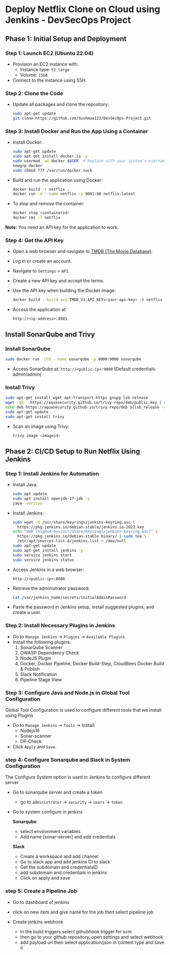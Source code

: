 # Deploy Netflix Clone on Cloud using Jenkins - DevSecOps Project

## Phase 1: Initial Setup and Deployment

### Step 1: Launch EC2 (Ubuntu 22.04)
- Provision an EC2 instance with:
  - Instance type: `t2.large`
  - Volume: `15GB`
- Connect to the instance using SSH.

### Step 2: Clone the Code
- Update all packages and clone the repository:
  ```bash
  sudo apt-get update
  git clone https://github.com/Sushmaa123/DevSecOps-Project.git
  ```

### Step 3: Install Docker and Run the App Using a Container
- Install Docker:
  ```bash
  sudo apt-get update
  sudo apt-get install docker.io -y
  sudo usermod -aG docker $USER  # Replace with your system's username, e.g., 'ubuntu'
  newgrp docker
  sudo chmod 777 /var/run/docker.sock
  ```

- Build and run the application using Docker:
  ```bash
  docker build -t netflix .
  docker run -d --name netflix -p 8081:80 netflix:latest
  ```

- To stop and remove the container:
  ```bash
  docker stop <containerid>
  docker rmi -f netflix
  ```

**Note:** You need an API key for the application to work.

### Step 4: Get the API Key
- Open a web browser and navigate to [TMDB (The Movie Database)](https://www.themoviedb.org/).
- Log in or create an account.
- Navigate to `Settings` > `API`.
- Create a new API key and accept the terms.
- Use the API key when building the Docker image:
  ```bash
  docker build --build-arg TMDB_V3_API_KEY=<your-api-key> -t netflix .
  ```

- Access the application at:
  ```
  http://<ip-address>:8081
  ```

## Install SonarQube and Trivy
### Install SonarQube
```bash
sudo docker run -itd --name sonarqube -p 9000:9000 sonarqube
```
- Access SonarQube at: `http://<public-ip>:9000` (Default credentials: admin/admin)

### Install Trivy
```bash
sudo apt-get install wget apt-transport-https gnupg lsb-release
wget -qO - https://aquasecurity.github.io/trivy-repo/deb/public.key | sudo apt-key add -
echo deb https://aquasecurity.github.io/trivy-repo/deb $(lsb_release -sc) main | sudo tee -a /etc/apt/sources.list.d/trivy.list
sudo apt-get update
sudo apt-get install trivy
```
- Scan an image using Trivy:
  ```bash
  trivy image <imageid>
  ```

## Phase 2: CI/CD Setup to Run Netflix Using Jenkins

### Step 1: Install Jenkins for Automation
- Install Java:
  ```bash
  sudo apt update
  sudo apt install openjdk-17-jdk -y
  java -version
  ```
- Install Jenkins:
  ```bash
  sudo wget -O /usr/share/keyrings/jenkins-keyring.asc \
    https://pkg.jenkins.io/debian-stable/jenkins.io-2023.key
  echo "deb [signed-by=/usr/share/keyrings/jenkins-keyring.asc]" \
    https://pkg.jenkins.io/debian-stable binary/ | sudo tee \
    /etc/apt/sources.list.d/jenkins.list > /dev/null
  sudo apt-get update
  sudo apt-get install jenkins -y
  sudo service jenkins start
  sudo service jenkins status
  ```
- Access Jenkins in a web browser:
  ```
  http://<public-ip>:8080
  ```
- Retrieve the administrator password:
  ```bash
  cat /var/jenkins_home/secrets/initialAdminPassword
  ```
- Paste the password in Jenkins setup, install suggested plugins, and create a user.

### Step 2: Install Necessary Plugins in Jenkins
- Go to `Manage Jenkins` → `Plugins` → `Available Plugins`.
- Install the following plugins:
  1. SonarQube Scanner
  2. OWASP Dependency Check
  3. NodeJS Plugin
  4. Docker, Docker Pipeline, Docker Build-Step, CloudBees Docker Build & Publish
  5. Slack Notification
  6. Pipeline Stage View

### Step 3: Configure Java and Node.js in Global Tool Configuration

 Global Tool Configuration is used to configure different tools that we install using Plugins

- Go to `Manage Jenkins` → `Tools` → Install:
  - Nodejs16
  - Sonar-scanner
  - DP-Check
- Click `Apply` and `Save`.

### step 4: Configure Sonarqube and Slack in System Configuration

The Configure System option is used in Jenkins to configure different server

- Go to sonarqube server and create a token
  
  - go to `administrator` -> `security` -> `users` -> `token`

- Go to system configure in jenkins
  
  **Sonarqube**

   - select environment variables
   - Add name [sonar-server] and add credentials

  **Slack**

    - Create a workspace and add channel
    - Go to slack app and add jenkins CI to slack
    - Get the subdomain and credentialsID
    - add subdomain and credentials in jenkins
    - Click on apply and save

### step 5: Create a Pipeline Job

   - Go to dashboard of jenkins
   - click on new item and give name for the job then select pipeline job
   - Create jenkins webhook

      - in the build triggers select githubhook trigger for scm
      - then go to your github repository, open settings and select webhook
      - add payload url then select application/json in content type and save it





